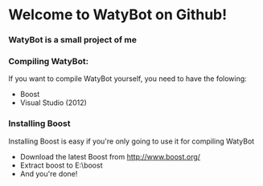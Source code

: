 # Welcome to WatyBot on Github!

### WatyBot is a small project of me

### Compiling WatyBot:
If you want to compile WatyBot yourself, you need to have the folowing:
* Boost
* Visual Studio (2012)

### Installing Boost
Installing Boost is easy if you're only going to use it for compiling WatyBot
* Download the latest Boost from http://www.boost.org/
* Extract boost to E:\boost
* And you're done!
